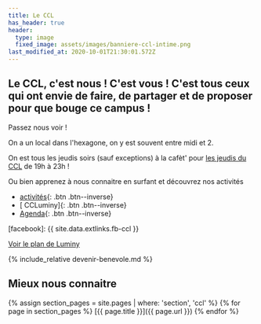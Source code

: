 ```yaml
---
title: Le CCL
has_header: true
header:
  type: image
  fixed_image: assets/images/banniere-ccl-intime.png
last_modified_at: 2020-10-01T21:30:01.572Z
---
```

## Le CCL, c'est nous ! C'est vous ! C'est tous ceux qui ont envie de faire, de partager et de proposer pour que bouge ce campus !

Passez nous voir !

On a un local dans l'hexagone, on y est souvent entre midi et 2.

On est tous les jeudis soirs (sauf exceptions) à la cafèt' pour [les
jeudis du CCL](/activites/jeudis/) de 19h à 23h !

Ou bien apprenez à nous connaitre en surfant et découvrez nos activités

* [activités](/activites/){: .btn .btn--inverse}
* [<i class='fab fa-fw fa-facebook-square'></i> CCLuminy]{: .btn .btn--inverse}
* [<i class='fas fa-fw fa-calendar-alt'></i> Agenda](/agenda/){: .btn .btn--inverse}

\[facebook]: {{ site.data.extlinks.fb-ccl }}

[Voir le plan de Luminy](/assets/images/plan-luminy-ccl.png)

{% include_relative devenir-benevole.md %}

## Mieux nous connaitre

{% assign section_pages = site.pages | where: 'section', 'ccl' %}
{% for page in section_pages %}
  \[{{ page.title }}]({{ page.url }})
{% endfor %}